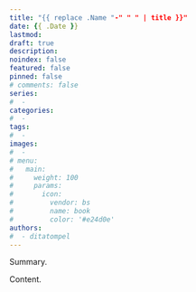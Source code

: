 ```yaml
---
title: "{{ replace .Name "-" " " | title }}"
date: {{ .Date }}
lastmod:
draft: true
description: 
noindex: false
featured: false
pinned: false
# comments: false
series:
#  - 
categories:
#  - 
tags:
#  - 
images:
#  - 
# menu:
#   main:
#     weight: 100
#     params:
#       icon:
#         vendor: bs
#         name: book
#         color: '#e24d0e'
authors:
#  - ditatompel
---
```


Summary.

<!--more-->

Content.
